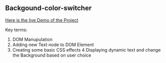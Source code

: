 ## Backgound-color-switcher
 
[Here is the live Demo of the Project](https://aam-himel.github.io/change-background-color-project/)

Key terms:
1.  DOM Manupulation
2.  Adding new Text node to DOM Element
3.  Creating some basic CSS effects
4   Displaying dynamic text and change the Background based on user choice